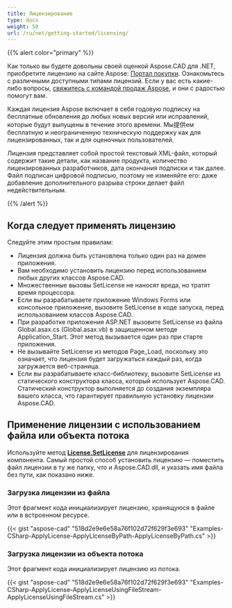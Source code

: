 ```yaml
---
title: Лицензирование
type: docs
weight: 50
url: /ru/net/getting-started/licensing/
---
```


{{% alert color="primary" %}}

Как только вы будете довольны своей оценкой Aspose.CAD для .NET, приобретите лицензию на сайте Aspose: [Портал покупки](https://purchase.aspose.com/buy). Ознакомьтесь с различными доступными типами лицензий. Если у вас есть какие-либо вопросы, [свяжитесь с командой продаж Aspose](https://about.aspose.com/contact), и они с радостью помогут вам.

Каждая лицензия Aspose включает в себя годовую подписку на бесплатные обновления до любых новых версий или исправлений, которые будут выпущены в течение этого времени. Мы提供ем бесплатную и неограниченную техническую поддержку как для лицензированных, так и для оценочных пользователей.

Лицензия представляет собой простой текстовый XML-файл, который содержит такие детали, как название продукта, количество лицензированных разработчиков, дата окончания подписки и так далее. Файл подписан цифровой подписью, поэтому не изменяйте его: даже добавление дополнительного разрыва строки делает файл недействительным.

{{% /alert %}}

## **Когда следует применять лицензию**

Следуйте этим простым правилам:

- Лицензия должна быть установлена только один раз на домен приложения.
- Вам необходимо установить лицензию перед использованием любых других классов Aspose.CAD.
- Множественные вызовы SetLicense не наносят вреда, но тратят время процессора.
- Если вы разрабатываете приложение Windows Forms или консольное приложение, вызовите SetLicense в коде запуска, перед использованием классов Aspose.CAD.
- При разработке приложения ASP.NET вызовите SetLicense из файла Global.asax.cs (Global.asax.vb) в защищенном методе Application_Start. Этот метод вызывается один раз при старте приложения.
- Не вызывайте SetLicense из методов Page_Load, поскольку это означает, что лицензия будет загружаться каждый раз, когда загружается веб-страница.
- Если вы разрабатываете класс-библиотеку, вызовите SetLicense из статического конструктора класса, который использует Aspose.CAD. Статический конструктор выполняется до создания экземпляра вашего класса, что гарантирует правильную установку лицензии Aspose.CAD.

## **Применение лицензии с использованием файла или объекта потока**

Используйте метод **[License.SetLicense](https://reference.aspose.com/cad/net/aspose.cad.license/setlicense/methods/1)** для лицензирования компонента. Самый простой способ установить лицензию — поместить файл лицензии в ту же папку, что и Aspose.CAD.dll, и указать имя файла без пути, как показано ниже.

### **Загрузка лицензии из файла**

Этот фрагмент кода инициализирует лицензию, хранящуюся в файле или в встроенном ресурсе.

{{< gist "aspose-cad" "518d2e9e6e58a76f102d72f629f3e693" "Examples-CSharp-ApplyLicense-ApplyLicenseByPath-ApplyLicenseByPath.cs" >}}

### **Загрузка лицензии из объекта потока**

Этот фрагмент кода инициализирует лицензию из потока.

{{< gist "aspose-cad" "518d2e9e6e58a76f102d72f629f3e693" "Examples-CSharp-ApplyLicense-ApplyLicenseUsingFileStream-ApplyLicenseUsingFileStream.cs" >}}
